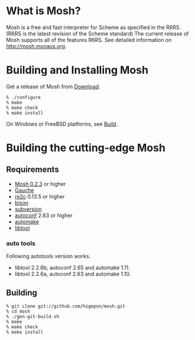 # What is Mosh?
Mosh is a free and fast interpreter for Scheme as specified in the R6RS.(R6RS is the latest revision of the Scheme standard)
The current release of Mosh supports all of the features R6RS.
See detailed information on http://mosh.monaos.org.

# Building and Installing Mosh
Get a release of Mosh from [Download](http://code.google.com/p/mosh-scheme/downloads/list).

    % ./configure
    % make
    % make check
    % make install

On Windows or FreeBSD platforms, see [Build](http://mosh.monaos.org/files/doc/text/Download-txt.html).

# Building the cutting-edge Mosh
## Requirements

- [Mosh 0.2.3](http://code.google.com/p/mosh-scheme/downloads/list) or higher
- [Gauche](http://practical-scheme.net/gauche/)
- [re2c](http://re2c.org/) 0.13.5 or higher
- [bison](http://www.gnu.org/software/bison/)
- [subversion](http://subversion.tigris.org/)
- [autoconf](http://www.gnu.org/software/autoconf/) 2.63 or higher
- [automake](http://www.gnu.org/software/automake/)
- [libtool](http://www.gnu.org/software/libtool/)

### auto tools
Following autotools version works.

- libtool 2.2.6b, autoconf 2.65 and automake 1.11.
- libtool 2.2.6a, autoconf 2.63 and automake 1.10.

## Building

    % git clone git://github.com/higepon/mosh.git
    % cd mosh
    % ./gen-git-build.sh
    % make
    % make check
    % make install
